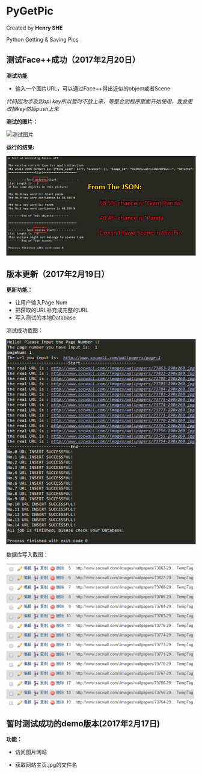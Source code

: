 # PyGetPic
Created by **Henry SHE**

Python Getting &amp; Saving Pics

## 测试Face++成功（2017年2月20日）
**测试功能**
- 输入一个图片URL，可以通过Face++得出近似的object或者Scene


*代码因为涉及到api key所以暂时不放上来，等整合到程序里面开始使用，我会更改掉key然后push上来*


**测试的图片：**

![测试图片](http://s.visitbeijing.com.cn/uploadfile/2015/1127/20151127051010253.jpg)

**运行的结果:**

![Results](https://raw.githubusercontent.com/HenrySHE/PyGetPic/master/ScreenShots/run_fpp_results.png)

## 版本更新（2017年2月19日）
**更新功能：**
- 让用户输入Page Num
- 把获取的URL补充成完整的URL
- 写入测试的本地Database

测试成功截图：

![Running Code](https://raw.githubusercontent.com/HenrySHE/PyGetPic/master/ScreenShots/2017-2-19_RunCode.png)

数据库写入截图：

![Running Code](https://raw.githubusercontent.com/HenrySHE/PyGetPic/master/ScreenShots/2017-2-19_DB.png)

## 暂时测试成功的demo版本(2017年2月17日)
**功能：**
- 访问图片网站

- 获取网站主页.jpg的文件名
